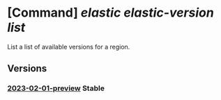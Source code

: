 # [Command] _elastic elastic-version list_

List a list of available versions for a region.

## Versions

### [2023-02-01-preview](/Resources/mgmt-plane/L3N1YnNjcmlwdGlvbnMve30vcHJvdmlkZXJzL21pY3Jvc29mdC5lbGFzdGljL2VsYXN0aWN2ZXJzaW9ucw==/2023-02-01-preview.xml) **Stable**

<!-- mgmt-plane /subscriptions/{}/providers/microsoft.elastic/elasticversions 2023-02-01-preview -->
